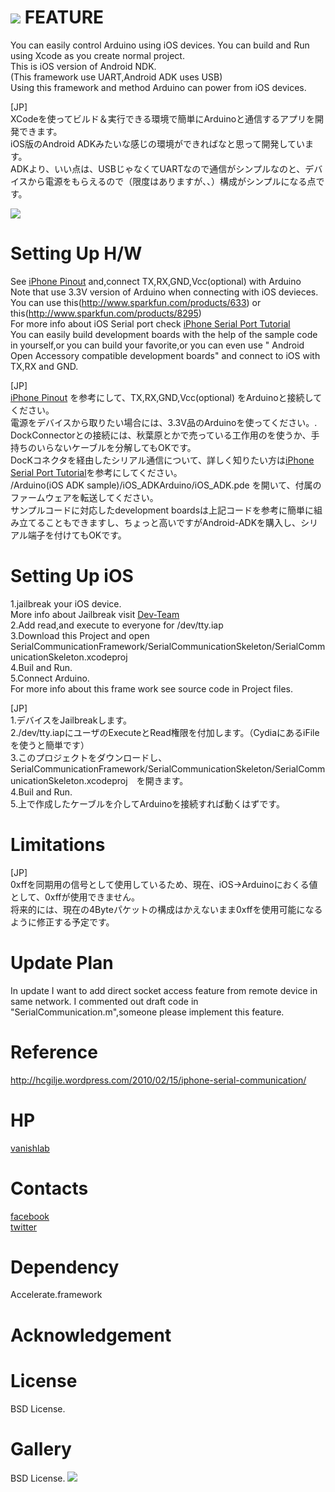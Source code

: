 ![](http://vanishlab.web.fc2.com/vanishlab/OSS_files/chip.png)
FEATURE
=======
You can easily control Arduino using iOS devices.
You can build and Run using Xcode as you create normal project.<br>
This is iOS version of Android NDK.<br>
(This framework use UART,Android ADK uses USB)<br>
Using this framework and method Arduino can power from iOS devices.

[JP]<br>
XCodeを使ってビルド＆実行できる環境で簡単にArduinoと通信するアプリを開発できます。<br>
iOS版のAndroid ADKみたいな感じの環境ができればなと思って開発しています。<br>
ADKより、いい点は、USBじゃなくてUARTなので通信がシンプルなのと、デバイスから電源をもらえるので（限度はありますが、、）構成がシンプルになる点です。<br>

![](http://blog-imgs-42.fc2.com/v/a/n/vanishlab/201106232358095ce.png)

Setting Up H/W
=======
See [iPhone Pinout] and,connect TX,RX,GND,Vcc(optional) with Arduino<br>
Note that use 3.3V version of Arduino when connecting with iOS devieces.<br>
You can use this(http://www.sparkfun.com/products/633) or this(http://www.sparkfun.com/products/8295) <br>
For more info about iOS Serial port check [iPhone Serial Port Tutorial]<br>
You can easily build development boards with the help of the sample code in yourself,or you can build your favorite,or you can even use " Android Open Accessory compatible development boards" and connect to iOS with TX,RX and GND. 

[JP]<br>
[iPhone Pinout] を参考にして、TX,RX,GND,Vcc(optional) をArduinoと接続してください。<br>
電源をデバイスから取りたい場合には、3.3V品のArduinoを使ってください。.<br>
DockConnectorとの接続には、秋葉原とかで売っている工作用のを使うか、手持ちのいらないケーブルを分解してもOKです。 <br>
DocKコネクタを経由したシリアル通信について、詳しく知りたい方は[iPhone Serial Port Tutorial]を参考にしてください。<br>
/Arduino(iOS ADK sample)/iOS_ADKArduino/iOS_ADK.pde を開いて、付属のファームウェアを転送してください。<br>
サンプルコードに対応したdevelopment boardsは上記コードを参考に簡単に組み立てることもできますし、ちょっと高いですがAndroid-ADKを購入し、シリアル端子を付けてもOKです。<br>


Setting Up iOS
=======
1.jailbreak your iOS device.<br>
More info about Jailbreak visit [Dev-Team]<br>
2.Add read,and execute to everyone for /dev/tty.iap<br>
3.Download this Project and open SerialCommunicationFramework/SerialCommunicationSkeleton/SerialCommunicationSkeleton.xcodeproj<br> 
4.Buil and Run.<br>
5.Connect Arduino.<br>
For more info about this frame work see source code in Project files.<br>

[JP]<br>
1.デバイスをJailbreakします。<br>
2./dev/tty.iapにユーザのExecuteとRead権限を付加します。（CydiaにあるiFileを使うと簡単です）<br>
3.このプロジェクトをダウンロードし、SerialCommunicationFramework/SerialCommunicationSkeleton/SerialCommunicationSkeleton.xcodeproj　を開きます。<br> 
4.Buil and Run.<br>
5.上で作成したケーブルを介してArduinoを接続すれば動くはずです。<br>

Limitations
=======

[JP]<br>
0xffを同期用の信号として使用しているため、現在、iOS->Arduinoにおくる値として、0xffが使用できません。<br>
将来的には、現在の4Byteパケットの構成はかえないまま0xffを使用可能になるように修正する予定です。


Update Plan
=======
In update I want to add direct socket access feature from remote device in same network.
I commented out draft code in "SerialCommunication.m",someone please implement this feature.

Reference
=======
http://hcgilje.wordpress.com/2010/02/15/iphone-serial-communication/<br>


HP
=======
[vanishlab]

Contacts
=======
[facebook]<br>
[twitter]

Dependency
=======
Accelerate.framework
 
Acknowledgement
=======

License
=======
BSD License.

Gallery
=======
BSD License.
![](http://blog-imgs-42.fc2.com/v/a/n/vanishlab/20110625121707c2a.jpg)


[Dev-Team]: http://blog.iphone-dev.org/
[vanishlab]: http://vanishlab.web.fc2.com/
[BSD License]: http://www.opensource.org/licenses/bsd-license.php
[facebook]: http://www.facebook.com/yusuke.sekikawa
[twitter]: http://twitter.com/#!/YusukeSekikawa
[iPhone Pinout]: http://pinouts.ru/Devices/ipod_pinout.shtml
[iPhone Serial Port Tutorial]: http://devdot.wikispaces.com/Iphone+Serial+Port+Tutorial